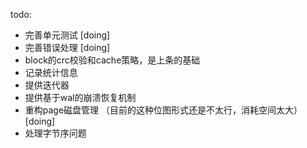 todo:
* 完善单元测试 [doing]
* 完善错误处理 [doing]
* block的crc校验和cache策略，是上条的基础
* 记录统计信息
* 提供迭代器
* 提供基于wal的崩溃恢复机制
* 重构page磁盘管理 （目前的这种位图形式还是不太行，消耗空间太大）[doing]
* 处理字节序问题